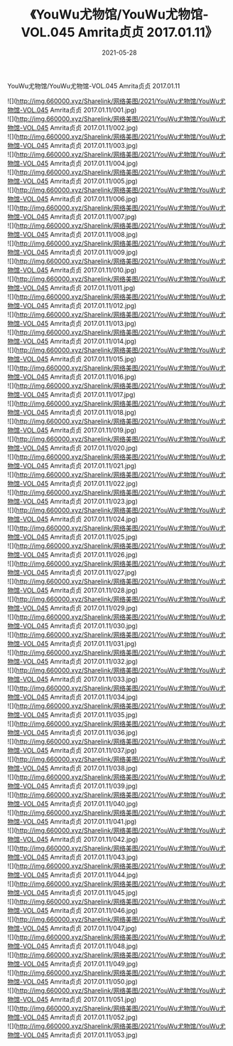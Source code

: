 ﻿---
layout: post
title:  《YouWu尤物馆/YouWu尤物馆-VOL.045 Amrita贞贞 2017.01.11》
date:   2021-05-28
img: http://img.660000.xyz/Sharelink/网络美图/2021/YouWu尤物馆/YouWu尤物馆-VOL.045 Amrita贞贞 2017.01.11/000.jpg
categories: [美女, 清纯, 唯美]
---

YouWu尤物馆/YouWu尤物馆-VOL.045 Amrita贞贞 2017.01.11

 ![](http://img.660000.xyz/Sharelink/网络美图/2021/YouWu尤物馆/YouWu尤物馆-VOL.045 Amrita贞贞 2017.01.11/001.jpg) <br>![](http://img.660000.xyz/Sharelink/网络美图/2021/YouWu尤物馆/YouWu尤物馆-VOL.045 Amrita贞贞 2017.01.11/002.jpg) <br>![](http://img.660000.xyz/Sharelink/网络美图/2021/YouWu尤物馆/YouWu尤物馆-VOL.045 Amrita贞贞 2017.01.11/003.jpg) <br>![](http://img.660000.xyz/Sharelink/网络美图/2021/YouWu尤物馆/YouWu尤物馆-VOL.045 Amrita贞贞 2017.01.11/004.jpg) <br>![](http://img.660000.xyz/Sharelink/网络美图/2021/YouWu尤物馆/YouWu尤物馆-VOL.045 Amrita贞贞 2017.01.11/005.jpg) <br>![](http://img.660000.xyz/Sharelink/网络美图/2021/YouWu尤物馆/YouWu尤物馆-VOL.045 Amrita贞贞 2017.01.11/006.jpg) <br>![](http://img.660000.xyz/Sharelink/网络美图/2021/YouWu尤物馆/YouWu尤物馆-VOL.045 Amrita贞贞 2017.01.11/007.jpg) <br>![](http://img.660000.xyz/Sharelink/网络美图/2021/YouWu尤物馆/YouWu尤物馆-VOL.045 Amrita贞贞 2017.01.11/008.jpg) <br>![](http://img.660000.xyz/Sharelink/网络美图/2021/YouWu尤物馆/YouWu尤物馆-VOL.045 Amrita贞贞 2017.01.11/009.jpg) <br>![](http://img.660000.xyz/Sharelink/网络美图/2021/YouWu尤物馆/YouWu尤物馆-VOL.045 Amrita贞贞 2017.01.11/010.jpg) <br>![](http://img.660000.xyz/Sharelink/网络美图/2021/YouWu尤物馆/YouWu尤物馆-VOL.045 Amrita贞贞 2017.01.11/011.jpg) <br>![](http://img.660000.xyz/Sharelink/网络美图/2021/YouWu尤物馆/YouWu尤物馆-VOL.045 Amrita贞贞 2017.01.11/012.jpg) <br>![](http://img.660000.xyz/Sharelink/网络美图/2021/YouWu尤物馆/YouWu尤物馆-VOL.045 Amrita贞贞 2017.01.11/013.jpg) <br>![](http://img.660000.xyz/Sharelink/网络美图/2021/YouWu尤物馆/YouWu尤物馆-VOL.045 Amrita贞贞 2017.01.11/014.jpg) <br>![](http://img.660000.xyz/Sharelink/网络美图/2021/YouWu尤物馆/YouWu尤物馆-VOL.045 Amrita贞贞 2017.01.11/015.jpg) <br>![](http://img.660000.xyz/Sharelink/网络美图/2021/YouWu尤物馆/YouWu尤物馆-VOL.045 Amrita贞贞 2017.01.11/016.jpg) <br>![](http://img.660000.xyz/Sharelink/网络美图/2021/YouWu尤物馆/YouWu尤物馆-VOL.045 Amrita贞贞 2017.01.11/017.jpg) <br>![](http://img.660000.xyz/Sharelink/网络美图/2021/YouWu尤物馆/YouWu尤物馆-VOL.045 Amrita贞贞 2017.01.11/018.jpg) <br>![](http://img.660000.xyz/Sharelink/网络美图/2021/YouWu尤物馆/YouWu尤物馆-VOL.045 Amrita贞贞 2017.01.11/019.jpg) <br>![](http://img.660000.xyz/Sharelink/网络美图/2021/YouWu尤物馆/YouWu尤物馆-VOL.045 Amrita贞贞 2017.01.11/020.jpg) <br>![](http://img.660000.xyz/Sharelink/网络美图/2021/YouWu尤物馆/YouWu尤物馆-VOL.045 Amrita贞贞 2017.01.11/021.jpg) <br>![](http://img.660000.xyz/Sharelink/网络美图/2021/YouWu尤物馆/YouWu尤物馆-VOL.045 Amrita贞贞 2017.01.11/022.jpg) <br>![](http://img.660000.xyz/Sharelink/网络美图/2021/YouWu尤物馆/YouWu尤物馆-VOL.045 Amrita贞贞 2017.01.11/023.jpg) <br>![](http://img.660000.xyz/Sharelink/网络美图/2021/YouWu尤物馆/YouWu尤物馆-VOL.045 Amrita贞贞 2017.01.11/024.jpg) <br>![](http://img.660000.xyz/Sharelink/网络美图/2021/YouWu尤物馆/YouWu尤物馆-VOL.045 Amrita贞贞 2017.01.11/025.jpg) <br>![](http://img.660000.xyz/Sharelink/网络美图/2021/YouWu尤物馆/YouWu尤物馆-VOL.045 Amrita贞贞 2017.01.11/026.jpg) <br>![](http://img.660000.xyz/Sharelink/网络美图/2021/YouWu尤物馆/YouWu尤物馆-VOL.045 Amrita贞贞 2017.01.11/027.jpg) <br>![](http://img.660000.xyz/Sharelink/网络美图/2021/YouWu尤物馆/YouWu尤物馆-VOL.045 Amrita贞贞 2017.01.11/028.jpg) <br>![](http://img.660000.xyz/Sharelink/网络美图/2021/YouWu尤物馆/YouWu尤物馆-VOL.045 Amrita贞贞 2017.01.11/029.jpg) <br>![](http://img.660000.xyz/Sharelink/网络美图/2021/YouWu尤物馆/YouWu尤物馆-VOL.045 Amrita贞贞 2017.01.11/030.jpg) <br>![](http://img.660000.xyz/Sharelink/网络美图/2021/YouWu尤物馆/YouWu尤物馆-VOL.045 Amrita贞贞 2017.01.11/031.jpg) <br>![](http://img.660000.xyz/Sharelink/网络美图/2021/YouWu尤物馆/YouWu尤物馆-VOL.045 Amrita贞贞 2017.01.11/032.jpg) <br>![](http://img.660000.xyz/Sharelink/网络美图/2021/YouWu尤物馆/YouWu尤物馆-VOL.045 Amrita贞贞 2017.01.11/033.jpg) <br>![](http://img.660000.xyz/Sharelink/网络美图/2021/YouWu尤物馆/YouWu尤物馆-VOL.045 Amrita贞贞 2017.01.11/034.jpg) <br>![](http://img.660000.xyz/Sharelink/网络美图/2021/YouWu尤物馆/YouWu尤物馆-VOL.045 Amrita贞贞 2017.01.11/035.jpg) <br>![](http://img.660000.xyz/Sharelink/网络美图/2021/YouWu尤物馆/YouWu尤物馆-VOL.045 Amrita贞贞 2017.01.11/036.jpg) <br>![](http://img.660000.xyz/Sharelink/网络美图/2021/YouWu尤物馆/YouWu尤物馆-VOL.045 Amrita贞贞 2017.01.11/037.jpg) <br>![](http://img.660000.xyz/Sharelink/网络美图/2021/YouWu尤物馆/YouWu尤物馆-VOL.045 Amrita贞贞 2017.01.11/038.jpg) <br>![](http://img.660000.xyz/Sharelink/网络美图/2021/YouWu尤物馆/YouWu尤物馆-VOL.045 Amrita贞贞 2017.01.11/039.jpg) <br>![](http://img.660000.xyz/Sharelink/网络美图/2021/YouWu尤物馆/YouWu尤物馆-VOL.045 Amrita贞贞 2017.01.11/040.jpg) <br>![](http://img.660000.xyz/Sharelink/网络美图/2021/YouWu尤物馆/YouWu尤物馆-VOL.045 Amrita贞贞 2017.01.11/041.jpg) <br>![](http://img.660000.xyz/Sharelink/网络美图/2021/YouWu尤物馆/YouWu尤物馆-VOL.045 Amrita贞贞 2017.01.11/042.jpg) <br>![](http://img.660000.xyz/Sharelink/网络美图/2021/YouWu尤物馆/YouWu尤物馆-VOL.045 Amrita贞贞 2017.01.11/043.jpg) <br>![](http://img.660000.xyz/Sharelink/网络美图/2021/YouWu尤物馆/YouWu尤物馆-VOL.045 Amrita贞贞 2017.01.11/044.jpg) <br>![](http://img.660000.xyz/Sharelink/网络美图/2021/YouWu尤物馆/YouWu尤物馆-VOL.045 Amrita贞贞 2017.01.11/045.jpg) <br>![](http://img.660000.xyz/Sharelink/网络美图/2021/YouWu尤物馆/YouWu尤物馆-VOL.045 Amrita贞贞 2017.01.11/046.jpg) <br>![](http://img.660000.xyz/Sharelink/网络美图/2021/YouWu尤物馆/YouWu尤物馆-VOL.045 Amrita贞贞 2017.01.11/047.jpg) <br>![](http://img.660000.xyz/Sharelink/网络美图/2021/YouWu尤物馆/YouWu尤物馆-VOL.045 Amrita贞贞 2017.01.11/048.jpg) <br>![](http://img.660000.xyz/Sharelink/网络美图/2021/YouWu尤物馆/YouWu尤物馆-VOL.045 Amrita贞贞 2017.01.11/049.jpg) <br>![](http://img.660000.xyz/Sharelink/网络美图/2021/YouWu尤物馆/YouWu尤物馆-VOL.045 Amrita贞贞 2017.01.11/050.jpg) <br>![](http://img.660000.xyz/Sharelink/网络美图/2021/YouWu尤物馆/YouWu尤物馆-VOL.045 Amrita贞贞 2017.01.11/051.jpg) <br>![](http://img.660000.xyz/Sharelink/网络美图/2021/YouWu尤物馆/YouWu尤物馆-VOL.045 Amrita贞贞 2017.01.11/052.jpg) <br>![](http://img.660000.xyz/Sharelink/网络美图/2021/YouWu尤物馆/YouWu尤物馆-VOL.045 Amrita贞贞 2017.01.11/053.jpg) <br>